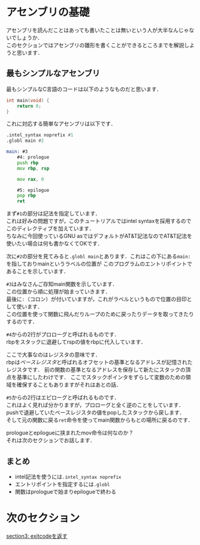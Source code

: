 # アセンブリの基礎
アセンブリを読んだことはあっても書いたことは無いという人が大半なんじゃないでしょうか．  
このセクションではアセンブリの雛形を書くことができるところまでを解説しようと思います．  

## 最もシンプルなアセンブリ 
最もシンプルなC言語のコードは以下のようなものだと思います．
```c
int main(void) {
    return 0;
}
```

これに対応する簡単なアセンブリは以下です．
```asm
.intel_syntax noprefix #1
.globl main #2

main: #3
    #4: prologue
    push rbp
    mov rbp, rsp

    mov rax, 0

    #5: epilogue
    pop rbp
    ret
```

まず`#1`の部分は記法を指定しています．    
これは好みの問題ですが，このチュートリアルではintel syntaxを採用するのでこのディレクティブを加えています．    
ちなみに今回使っているGNU asではデフォルトがAT&T記法なのでAT&T記法を使いたい場合は何も書かなくてOKです．    

次に`#2`の部分を見てみると`.globl main`とあります．これはこの下にある`main:`を指しておりmainというラベルの位置が
このプログラムのエントリポイントであることを示しています．  

`#3`はみなさんご存知main関数を示しています．  
この位置から順に処理が始まっていきます．  
最後に`:`（コロン）が付いていますが，これがラベルというもので位置の目印として使います．  
この位置を使って関数に飛んだりループのために戻ったりデータを取ってきたりするのです．  
  
`#4`からの2行がプロローグと呼ばれるものです．  
rbpをスタックに退避してrspの値をrbpに代入しています．  

ここで大事なのはレジスタの意味です．  
rbpは*ベースレジスタ*と呼ばれるオフセットの基準となるアドレスが記憶されたレジスタです．
前の関数の基準となるアドレスを保存して新たにスタックの頂点を基準にしたわけです．
ここでスタックポインタをずらして変数のための領域を確保することもありますがそれはあとの話．

`#5`からの2行はエピローグと呼ばれるものです．  
これはよく見れば分かりますが，プロローグと全く逆のことをしています．  
pushで退避していたベースレジスタの値をpopしたスタックから戻します．  
そして元の関数に戻る`ret`命令を使ってmain関数からもとの場所に戻るのです．  
  
prologueとepilogueに挟まれたmov命令は何なのか？  
それは次のセクションでお話します．  

## まとめ
- intel記法を使うには`.intel_syntax noprefix`
- エントリポイントを指定するには`.globl`
- 関数はprologueで始まりepilogueで終わる

# 次のセクション
[section3: exitcodeを返す](/sections/section3_ReturnExitCode.md)

